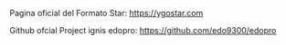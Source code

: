 
Pagina oficial del Formato Star: https://ygostar.com 

Github ofcial Project ignis edopro: https://github.com/edo9300/edopro
